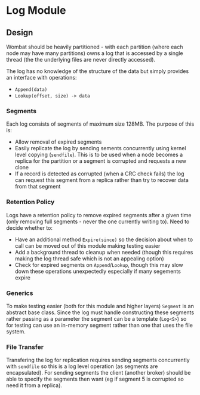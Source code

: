 # Log Module

## Design
Wombat should be heavily partitioned - with each partition (where each node
may have many partitions) owns a log that is accessed by a single thread (the
the underlying files are never directly accessed).

The log has no knowledge of the structure of the data but simply provides an
interface with operations:
* `Append(data)`
* `Lookup(offset, size) -> data`

### Segments
Each log consists of segments of maximum size 128MB. The purpose of this is:
* Allow removal of expired segments
* Easily replicate the log by sending sements concurrently using kernel level
copying (`sendfile`). This is to be used when a node becomes a replica for the
partition or a segment is corrupted and requests a new clone
* If a record is detected as corrupted (when a CRC check fails) the log can
request this segment from a replica rather than try to recover data from that
segment

### Retention Policy
Logs have a retention policy to remove expired segments after a given time
(only removing full segments - never the one currently writing to). Need to
decide whether to:
* Have an additional method `Expire(since)` so the decision about when to call
can be moved out of this module making testing easier
* Add a background thread to cleanup when needed (though this requires making
the log thread safe which is not an appealing option)
* Check for expired segments on `Append`/`Lookup`, though this may slow down
these operations unexpectedly especially if many segements expire

### Generics
To make testing easier (both for this module and higher layers) `Segment` is
an abstract base class. Since the log must handle constructing these segments
rather passing as a parameter the segment can be a template (`Log<S>`) so for
testing can use an in-memory segment rather than one that uses the file system.

### File Transfer
Transfering the log for replication requires sending segments concurrently with
`sendfile` so this is a log level operation (as segments are encapsulated). For
sending segments the client (another broker) should be able to specify the
segments then want (eg if segment 5 is corrupted so need it from a replica).
